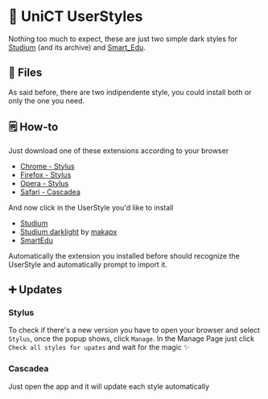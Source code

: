# 🌙 UniCT UserStyles
Nothing too much to expect, these are just two simple dark styles for [Studium](https://studium.unict.it) (and its archive) and [Smart_Edu](https://studenti.smartedu.unict.it/WorkFlow2011/Logon/Logon.aspx).

## 📁 Files
As said before, there are two indipendente style, you could install both or only the one you need.

## 🗒️ How-to
Just download one of these extensions according to your browser
- [Chrome - Stylus](https://chrome.google.com/webstore/detail/stylus/clngdbkpkpeebahjckkjfobafhncgmne)
- [Firefox - Stylus](https://addons.mozilla.org/en-US/firefox/addon/styl-us/)
- [Opera - Stylus](https://addons.opera.com/en-gb/extensions/details/stylus/)
- [Safari - Cascadea](https://apps.apple.com/app/cascadea/id1432182561)
 
And now click in the UserStyle you'd like to install
- [Studium](https://raw.githubusercontent.com/UNICT-DMI/UniCTUserStyles/master/Studium.user.css)
- [Studium darklight](https://raw.githubusercontent.com/UNICT-DMI/UniCTUserStyles/master/Studium.darklight.user.css) by [makapx](https://github.com/makapx) 
- [SmartEdu](https://raw.githubusercontent.com/UNICT-DMI/UniCTUserStyles/master/SmartEdu.user.css)

Automatically the extension you installed before should recognize the UserStyle and automatically prompt to import it.

## ➕ Updates 
### Stylus
To check if there's a new version you have to open your browser and select `Stylus`, once the popup shows, click `Manage`.
In the Manage Page just click `Check all styles for upates` and wait for the magic ✨

### Cascadea
Just open the app and it will update each style automatically
